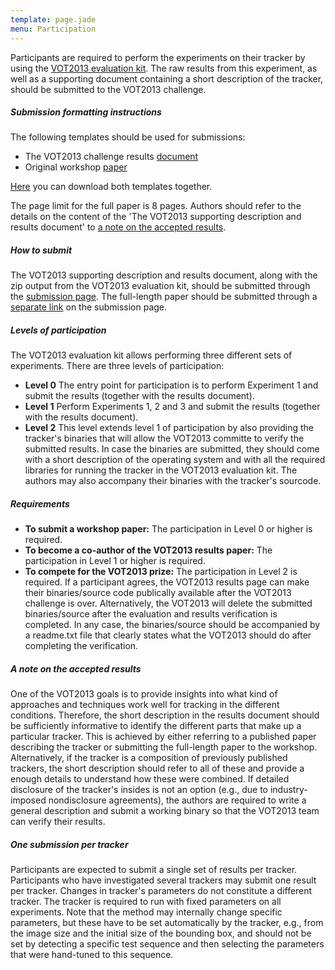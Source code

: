 ```yaml
---
template: page.jade
menu: Participation
---
```


Participants are required to perform the experiments on their tracker by
using the [VOT2013 evaluation kit](evaluation_kit.html). The raw results
from this experiment, as well as a supporting document containing a
short description of the tracker, should be submitted to the VOT2013
challenge.

##### Submission formatting instructions

The following templates should be used for submissions:

-   The VOT2013 challenge results
    [document](Download/template_results.zip)
-   Original workshop [paper](Download/template_paper.zip)

[Here](Download/templates.zip) you can download both templates
together.

The page limit for the full paper is 8 pages. 
 Authors should refer to the details on the content of the 'The VOT2013
supporting description and results document' to [a note on the accepted
results](participation.html#Note_accepted_results).

##### How to submit

The VOT2013 supporting description and results document, along with the
zip output from the VOT2013 evaluation kit, should be submitted through
the [submission page](submission.html). The full-length paper should be
submitted through a [separate link](submission.html) on the submission
page.

##### Levels of participation

The VOT2013 evaluation kit allows performing three different sets of
experiments. There are three levels of participation:

-   **Level 0**
     The entry point for participation is to perform Experiment 1 and
    submit the results (together with the results document).
-   **Level 1**
     Perform Experiments 1, 2 and 3 and submit the results (together
    with the results document).
-   **Level 2**
    This level extends level 1 of participation by also providing the
    tracker's binaries that will allow the VOT2013 committe to verify
    the submitted results. In case the binaries are submitted, they
    should come with a short description of the operating system and
    with all the required libraries for running the tracker in the
    VOT2013 evaluation kit. The authors may also accompany their
    binaries with the tracker's sourcode.

##### Requirements

-   **To submit a workshop paper:**
     The participation in Level 0 or higher is required.
-   **To become a co-author of the VOT2013 results paper:**
     The participation in Level 1 or higher is required.
-   **To compete for the VOT2013 prize:**
     The participation in Level 2 is required. If a participant agrees,
    the VOT2013 results page can make their binaries/source code
    publically available after the VOT2013 challenge is over.
    Alternatively, the VOT2013 will delete the submitted binaries/source
    after the evaluation and results verification is completed. In any
    case, the binaries/source should be accompanied by a readme.txt file
    that clearly states what the VOT2013 should do after completing the
    verification.

##### A note on the accepted results

One of the VOT2013 goals is to provide insights into what kind of
approaches and techniques work well for tracking in the different
conditions. Therefore, the short description in the results document
should be sufficiently informative to identify the different parts that
make up a particular tracker. This is achieved by either referring to a
published paper describing the tracker or submitting the full-length
paper to the workshop. Alternatively, if the tracker is a composition of
previously published trackers, the short description should refer to all
of these and provide a enough details to understand how these were
combined. If detailed disclosure of the tracker's insides is not an
option (e.g., due to industry-imposed nondisclosure agreements), the
authors are required to write a general description and submit a working
binary so that the VOT2013 team can verify their results.

##### One submission per tracker

Participants are expected to submit a single set of results per tracker.
Participants who have investigated several trackers may submit one
result per tracker. Changes in tracker's parameters do not constitute a
different tracker. The tracker is required to run with fixed parameters
on all experiments. Note that the method may internally change specific
parameters, but these have to be set automatically by the tracker, e.g.,
from the image size and the initial size of the bounding box, and should
not be set by detecting a specific test sequence and then selecting the
parameters that were hand-tuned to this sequence.
